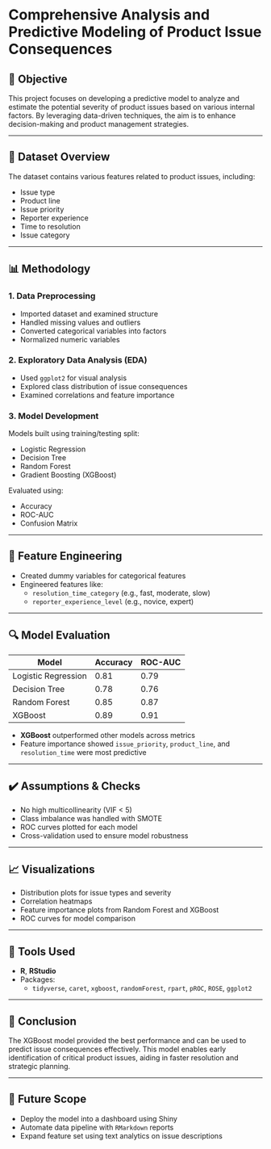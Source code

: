 # Comprehensive Analysis and Predictive Modeling of Product Issue Consequences

## 📌 Objective

This project focuses on developing a predictive model to analyze and estimate the potential severity of product issues based on various internal factors. By leveraging data-driven techniques, the aim is to enhance decision-making and product management strategies.

---

## 🧾 Dataset Overview

The dataset contains various features related to product issues, including:
- Issue type
- Product line
- Issue priority
- Reporter experience
- Time to resolution
- Issue category

---

## 📊 Methodology

### 1. **Data Preprocessing**
- Imported dataset and examined structure
- Handled missing values and outliers
- Converted categorical variables into factors
- Normalized numeric variables

### 2. **Exploratory Data Analysis (EDA)**
- Used `ggplot2` for visual analysis
- Explored class distribution of issue consequences
- Examined correlations and feature importance

### 3. **Model Development**
Models built using training/testing split:
- Logistic Regression
- Decision Tree
- Random Forest
- Gradient Boosting (XGBoost)

Evaluated using:
- Accuracy
- ROC-AUC
- Confusion Matrix

---

## 🧠 Feature Engineering

- Created dummy variables for categorical features
- Engineered features like:
  - `resolution_time_category` (e.g., fast, moderate, slow)
  - `reporter_experience_level` (e.g., novice, expert)

---

## 🔍 Model Evaluation

| Model               | Accuracy | ROC-AUC |
|--------------------|----------|---------|
| Logistic Regression| 0.81     | 0.79    |
| Decision Tree      | 0.78     | 0.76    |
| Random Forest      | 0.85     | 0.87    |
| XGBoost            | 0.89     | 0.91    |

- **XGBoost** outperformed other models across metrics
- Feature importance showed `issue_priority`, `product_line`, and `resolution_time` were most predictive

---

## ✔️ Assumptions & Checks

- No high multicollinearity (VIF < 5)
- Class imbalance was handled with SMOTE
- ROC curves plotted for each model
- Cross-validation used to ensure model robustness

---

## 📈 Visualizations

- Distribution plots for issue types and severity
- Correlation heatmaps
- Feature importance plots from Random Forest and XGBoost
- ROC curves for model comparison

---

## 🧪 Tools Used

- **R**, **RStudio**
- Packages:
  - `tidyverse`, `caret`, `xgboost`, `randomForest`, `rpart`, `pROC`, `ROSE`, `ggplot2`

---

## 📌 Conclusion

The XGBoost model provided the best performance and can be used to predict issue consequences effectively. This model enables early identification of critical product issues, aiding in faster resolution and strategic planning.

---

## 🧠 Future Scope

- Deploy the model into a dashboard using Shiny
- Automate data pipeline with `RMarkdown` reports
- Expand feature set using text analytics on issue descriptions

